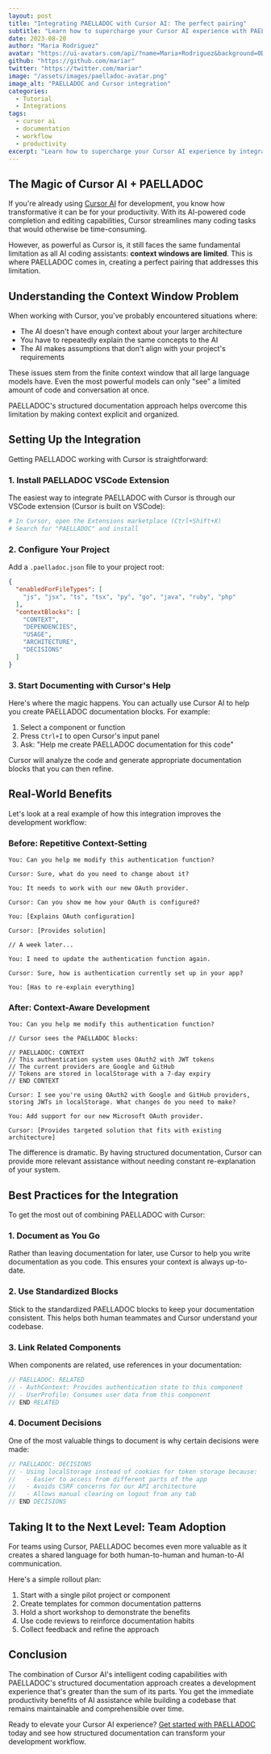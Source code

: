 ```yaml
---
layout: post
title: "Integrating PAELLADOC with Cursor AI: The perfect pairing"
subtitle: "Learn how to supercharge your Cursor AI experience with PAELLADOC"
date: 2023-08-20
author: "Maria Rodriguez"
avatar: "https://ui-avatars.com/api/?name=Maria+Rodriguez&background=0D8ABC&color=fff"
github: "https://github.com/mariar"
twitter: "https://twitter.com/mariar"
image: "/assets/images/paelladoc-avatar.png"
image_alt: "PAELLADOC and Cursor integration"
categories: 
  - Tutorial
  - Integrations
tags:
  - cursor ai
  - documentation
  - workflow
  - productivity
excerpt: "Learn how to supercharge your Cursor AI experience by integrating PAELLADOC's structured documentation framework for better context management."
---
```


## The Magic of Cursor AI + PAELLADOC

If you're already using [Cursor AI](https://cursor.sh/) for development, you know how transformative it can be for your productivity. With its AI-powered code completion and editing capabilities, Cursor streamlines many coding tasks that would otherwise be time-consuming.

However, as powerful as Cursor is, it still faces the same fundamental limitation as all AI coding assistants: **context windows are limited**. This is where PAELLADOC comes in, creating a perfect pairing that addresses this limitation.

## Understanding the Context Window Problem

When working with Cursor, you've probably encountered situations where:

- The AI doesn't have enough context about your larger architecture
- You have to repeatedly explain the same concepts to the AI
- The AI makes assumptions that don't align with your project's requirements

These issues stem from the finite context window that all large language models have. Even the most powerful models can only "see" a limited amount of code and conversation at once.

PAELLADOC's structured documentation approach helps overcome this limitation by making context explicit and organized.

## Setting Up the Integration

Getting PAELLADOC working with Cursor is straightforward:

### 1. Install PAELLADOC VSCode Extension

The easiest way to integrate PAELLADOC with Cursor is through our VSCode extension (Cursor is built on VSCode):

```bash
# In Cursor, open the Extensions marketplace (Ctrl+Shift+X)
# Search for "PAELLADOC" and install
```

### 2. Configure Your Project

Add a `.paelladoc.json` file to your project root:

```json
{
  "enabledForFileTypes": [
    "js", "jsx", "ts", "tsx", "py", "go", "java", "ruby", "php"
  ],
  "contextBlocks": [
    "CONTEXT",
    "DEPENDENCIES",
    "USAGE",
    "ARCHITECTURE",
    "DECISIONS"
  ]
}
```

### 3. Start Documenting with Cursor's Help

Here's where the magic happens. You can actually use Cursor AI to help you create PAELLADOC documentation blocks. For example:

1. Select a component or function
2. Press `Ctrl+I` to open Cursor's input panel
3. Ask: "Help me create PAELLADOC documentation for this code"

Cursor will analyze the code and generate appropriate documentation blocks that you can then refine.

## Real-World Benefits

Let's look at a real example of how this integration improves the development workflow:

### Before: Repetitive Context-Setting

```
You: Can you help me modify this authentication function?

Cursor: Sure, what do you need to change about it?

You: It needs to work with our new OAuth provider.

Cursor: Can you show me how your OAuth is configured?

You: [Explains OAuth configuration]

Cursor: [Provides solution]

// A week later...

You: I need to update the authentication function again.

Cursor: Sure, how is authentication currently set up in your app?

You: [Has to re-explain everything]
```

### After: Context-Aware Development

```
You: Can you help me modify this authentication function?

// Cursor sees the PAELLADOC blocks:

// PAELLADOC: CONTEXT
// This authentication system uses OAuth2 with JWT tokens
// The current providers are Google and GitHub
// Tokens are stored in localStorage with a 7-day expiry
// END CONTEXT

Cursor: I see you're using OAuth2 with Google and GitHub providers, 
storing JWTs in localStorage. What changes do you need to make?

You: Add support for our new Microsoft OAuth provider.

Cursor: [Provides targeted solution that fits with existing architecture]
```

The difference is dramatic. By having structured documentation, Cursor can provide more relevant assistance without needing constant re-explanation of your system.

## Best Practices for the Integration

To get the most out of combining PAELLADOC with Cursor:

### 1. Document as You Go

Rather than leaving documentation for later, use Cursor to help you write documentation as you code. This ensures your context is always up-to-date.

### 2. Use Standardized Blocks

Stick to the standardized PAELLADOC blocks to keep your documentation consistent. This helps both human teammates and Cursor understand your codebase.

### 3. Link Related Components

When components are related, use references in your documentation:

```javascript
// PAELLADOC: RELATED
// - AuthContext: Provides authentication state to this component
// - UserProfile: Consumes user data from this component
// END RELATED
```

### 4. Document Decisions

One of the most valuable things to document is why certain decisions were made:

```javascript
// PAELLADOC: DECISIONS
// - Using localStorage instead of cookies for token storage because:
//   - Easier to access from different parts of the app
//   - Avoids CSRF concerns for our API architecture
//   - Allows manual clearing on logout from any tab
// END DECISIONS
```

## Taking It to the Next Level: Team Adoption

For teams using Cursor, PAELLADOC becomes even more valuable as it creates a shared language for both human-to-human and human-to-AI communication.

Here's a simple rollout plan:

1. Start with a single pilot project or component
2. Create templates for common documentation patterns
3. Hold a short workshop to demonstrate the benefits
4. Use code reviews to reinforce documentation habits
5. Collect feedback and refine the approach

## Conclusion

The combination of Cursor AI's intelligent coding capabilities with PAELLADOC's structured documentation approach creates a development experience that's greater than the sum of its parts. You get the immediate productivity benefits of AI assistance while building a codebase that remains maintainable and comprehensible over time.

Ready to elevate your Cursor AI experience? [Get started with PAELLADOC](https://github.com/jlcases/paelladoc) today and see how structured documentation can transform your development workflow. 